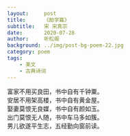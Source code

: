```yaml
---
layout:     post
title:      《励学篇》
subtitle:   宋 宋真宗
date:       2020-07-28
author:     听松阁
background: ../img/post-bg-poem-22.jpg
category: poem
tags:
    - 美文
    - 古典诗词
---
```



富家不用买良田，书中自有千钟粟。<br>
安居不用架高楼，书中自有黄金屋。<br>
娶妻莫恨无良媒，书中自有颜如玉。<br>
出门莫恨无人随，书中车马多如簇。<br>
男儿欲遂平生志，五经勤向窗前读。<br>
